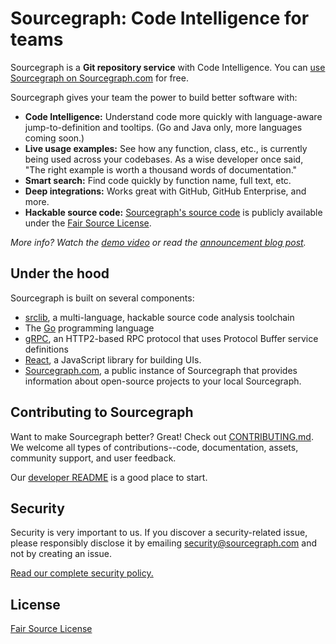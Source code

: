 # Sourcegraph: Code Intelligence for teams

Sourcegraph is a **Git repository service** with Code Intelligence. You
can [use Sourcegraph on Sourcegraph.com](https://sourcegraph.com/join) for free.

Sourcegraph gives your team the power to build better software with:

* **Code Intelligence:** Understand code more quickly with language-aware jump-to-definition and tooltips. (Go and Java only, more languages coming soon.)
* **Live usage examples:** See how any function, class, etc., is currently being used across your codebases. As a wise developer once said, "The right example is worth a thousand words of documentation."
* **Smart search:** Find code quickly by function name, full text, etc.
* **Deep integrations:** Works great with GitHub, GitHub Enterprise, and more.
* **Hackable source code:** [Sourcegraph's source code](https://src.sourcegraph.com/sourcegraph) is publicly available under the [Fair Source License](https://fair.io).

*More info? Watch the [demo video](https://www.youtube.com/watch?v=XOdh3-QJSzs) or read the
[announcement blog post](https://sourcegraph.com/blog/133554180524/announcing-the-sourcegraph-developer-release-an).*

## Under the hood

Sourcegraph is built on several components:

* [srclib](https://srclib.org), a multi-language, hackable source code
  analysis toolchain
* The [Go](http://golang.org) programming language
* [gRPC](http://grpc.io), an HTTP2-based RPC protocol that uses
  Protocol Buffer service definitions
* [React](https://facebook.github.io/react/), a JavaScript library for
  building UIs.
* [Sourcegraph.com](https://sourcegraph.com), a public instance of
  Sourcegraph that provides information about open-source projects to
  your local Sourcegraph.

## Contributing to Sourcegraph

Want to make Sourcegraph better? Great! Check out
[CONTRIBUTING.md](https://src.sourcegraph.com/sourcegraph@master/.tree/CONTRIBUTING.md). We
welcome all types of contributions--code, documentation, assets,
community support, and user feedback.

Our [developer README](https://src.sourcegraph.com/sourcegraph@master/.tree/README.dev.md)
is a good place to start.

## Security

Security is very important to us. If you discover a security-related
issue, please responsibly disclose it by emailing
[security@sourcegraph.com](mailto:security@sourcegraph.com) and not by
creating an issue.

[Read our complete security policy.](https://sourcegraph.com/security)

## License

[Fair Source License](https://fair.io)
